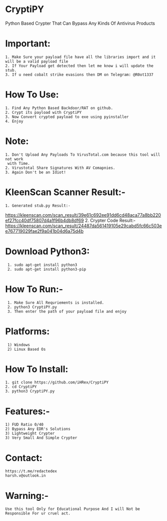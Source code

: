 # CryptiPY
Python Based Crypter That Can Bypass Any Kinds Of Antivirus Products


     
# Important:
    1. Make Sure your payload file have all the libraries import and it will be a valid payload file
    2. If Your Payload get detected then let me know i will update the stub.
    3. If u need cobalt strike evasions then DM on Telegram: @R0ot1337
  
# How To Use:
    1. Find Any Python Based Backdoor/RAT on github.
    2. Crypt its payload with CryptiPY
    3. Now Convert crypted payload to exe using pyinstaller
    4. Enjoy
  
# Note:
    1. Don't Upload Any Payloads To VirusTotal.com because this tool will not work
     with Time.
    2. Virustotal Share Signatures With AV Comapnies.
    3. Again Don't be an Idiot!
  
# KleenScan Scanner Result:-
    1. Generated stub.py Result:-
  https://kleenscan.com/scan_result/39e61c692ee91dd6cd48aca77a8bb220ef27fcc40df75807d4a1f96b4db8df69
    2. Crypter Code Result:-
   https://kleenscan.com/scan_result/24487da561419105e29cabd5fc66c503ee767719029fae2f9a041b04d6a75d4b

# Download Python3:

     1. sudo apt-get install python3
     2. sudo apt-get install python3-pip
    
# How To Run:-
     1. Make Sure All Requriements is installed.
     2. python3 CryptiPY.py
     3. Then enter the path of your payload file and enjoy
  
# Platforms:
  
     1) Windows
     2) Linux Based Os

# How To Install:

    1. git clone https://github.com/iHRex/CryptiPY
    2. cd CryptiPY
    3. python3 CryptiPY.py
  
 
# Features:-

    1) FUD Ratio 0/40
    2) Bypass Any EDR's Solutions
    3) Lightweight Crypter
    3) Very Small And Simple Crypter

# Contact:
    https://t.me/redactedex
    harsh.v@outlook.in

# Warning:-
    Use this tool Only for Educational Purpose And I will Not be Responsible For ur cruel act.
  
